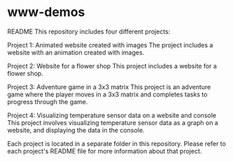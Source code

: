 # www-demos

README
This repository includes four different projects:

Project 1: Animated website created with images
The project includes a website with an animation created with images.

Project 2: Website for a flower shop
This project includes a website for a flower shop.

Project 3: Adventure game in a 3x3 matrix
This project is an adventure game where the player moves in a 3x3 matrix and completes tasks to progress through the game.

Project 4: Visualizing temperature sensor data on a website and console
This project involves visualizing temperature sensor data as a graph on a website, and displaying the data in the console.

Each project is located in a separate folder in this repository. Please refer to each project's README file for more information about that project.
